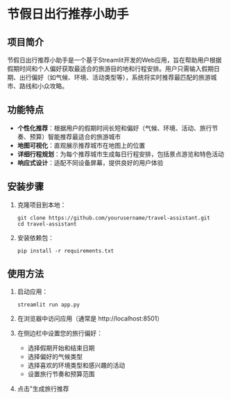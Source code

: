 # 节假日出行推荐小助手

## 项目简介

节假日出行推荐小助手是一个基于Streamlit开发的Web应用，旨在帮助用户根据假期时间和个人偏好获取最适合的旅游目的地和行程安排。用户只需输入假期日期、出行偏好（如气候、环境、活动类型等），系统将实时推荐最匹配的旅游城市、路线和小众攻略。

## 功能特点

- **个性化推荐**：根据用户的假期时间长短和偏好（气候、环境、活动、旅行节奏、预算）智能推荐最适合的旅游城市
- **地图可视化**：直观展示推荐城市在地图上的位置
- **详细行程规划**：为每个推荐城市生成每日行程安排，包括景点游览和特色活动
- **响应式设计**：适配不同设备屏幕，提供良好的用户体验

## 安装步骤

1. 克隆项目到本地：
   ```
   git clone https://github.com/yourusername/travel-assistant.git
   cd travel-assistant
   ```

2. 安装依赖包：
   ```
   pip install -r requirements.txt
   ```


## 使用方法

1. 启动应用：
   ```
   streamlit run app.py
   ```

2. 在浏览器中访问应用（通常是 http://localhost:8501）

3. 在侧边栏中设置您的旅行偏好：
   - 选择假期开始和结束日期
   - 选择偏好的气候类型
   - 选择喜欢的环境类型和感兴趣的活动
   - 设置旅行节奏和预算范围

4. 点击"生成旅行推荐